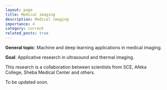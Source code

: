 ```yaml
---
layout: page
title: Medical imaging
description: Medical imaging
importance: 4
category: current
related_posts: true
---
```


**General topic**: Machine and deep learning applications in medical imaging.

**Goal**: Applicative research in ultrasound and thermal imaging.

This research is a collaboration between scientists from SCE, Afeka College, Sheba Medical Center and others.

To be updated soon.
